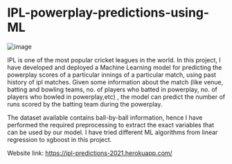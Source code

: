 # IPL-powerplay-predictions-using-ML

![image](https://user-images.githubusercontent.com/62956111/173407497-00b85272-5e4c-4b33-a698-925b7febff49.png)


IPL is one of the most popular cricket leagues in the world. In this project, I have developed and deployed a Machine Learning model for predicting the powerplay scores of a particular innings of a particular match, using past history of ipl matches. Given some information about the match (like venue, batting and bowling teams, no. of players who batted in powerplay, no. of players who bowled in powerplay,etc) , the model can predict the number of runs scored by the batting team during the powerplay.

   The dataset available contains ball-by-ball information, hence I have performed the required preprocessing to extract the exact variables that can be used by our model. I have tried different ML algorithms from linear regression to xgboost in this project.
   
   Website link: https://ipl-predictions-2021.herokuapp.com/
